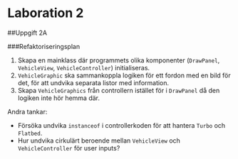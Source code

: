 # Laboration 2 

##Uppgift 2A

###Refaktoriseringsplan
1. Skapa en mainklass där programmets olika komponenter (`DrawPanel`, `VehicleView`, `VehicleController`) initialiseras.
2. `VehicleGraphic` ska sammankoppla logiken för ett fordon med en bild för det, för att undvika separata listor med information.
3. Skapa `VehicleGraphics` från controllern istället för i `DrawPanel` då den logiken inte hör hemma där.


Andra tankar:
- Försöka undvika `instanceof` i controllerkoden för att hantera `Turbo` och `Flatbed`.
- Hur undvika cirkulärt beroende mellan `VehicleView` och `VehicleController` för user inputs?

